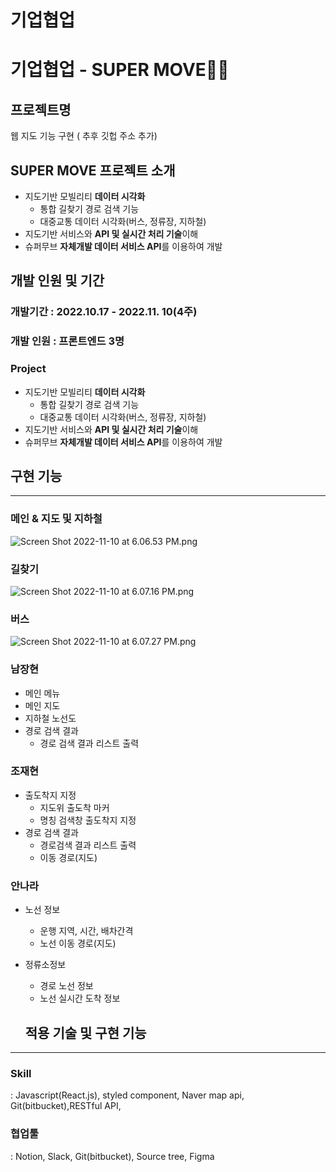# 기업협업

# 기업협업 - SUPER MOVE👏🏻

## 프로젝트명

웹 지도 기능 구현 ( 추후 깃헙 주소 추가)

## SUPER MOVE 프로젝트 소개

- 지도기반 모빌리티 **데이터 시각화**
  - 통합 길찾기 경로 검색 기능
  - 대중교통 데이터 시각화(버스, 정류장, 지하철)
- 지도기반 서비스와 **API 및 실시간 처리 기술**이해
- 슈퍼무브 **자체개발 데이터 서비스 API**를 이용하여 개발

## 개발 인원 및 기간

### 개발기간 : 2022.10.17 - 2022.11. 10(4주)

### 개발 인원 : 프론트엔드 3명

### Project

- 지도기반 모빌리티 **데이터 시각화**
  - 통합 길찾기 경로 검색 기능
  - 대중교통 데이터 시각화(버스, 정류장, 지하철)
- 지도기반 서비스와 **API 및 실시간 처리 기술**이해
- 슈퍼무브 **자체개발 데이터 서비스 API**를 이용하여 개발

## 구현 기능

---

### 메인 & 지도 및 지하철

![Screen Shot 2022-11-10 at 6.06.53 PM.png](https://s3-us-west-2.amazonaws.com/secure.notion-static.com/fbd3348f-1b82-4caa-95a0-176e5a012605/Screen_Shot_2022-11-10_at_6.06.53_PM.png)

### 길찾기

![Screen Shot 2022-11-10 at 6.07.16 PM.png](https://s3-us-west-2.amazonaws.com/secure.notion-static.com/47772bf2-5699-4a28-9c6f-cd6e925301b2/Screen_Shot_2022-11-10_at_6.07.16_PM.png)

### 버스

![Screen Shot 2022-11-10 at 6.07.27 PM.png](https://s3-us-west-2.amazonaws.com/secure.notion-static.com/8e29d48a-0142-46e2-bf78-397557dda06d/Screen_Shot_2022-11-10_at_6.07.27_PM.png)

### 남장현

- 메인 메뉴
- 메인 지도
- 지하철 노선도
- 경로 검색 결과
  - 경로 검색 결과 리스트 출력

### 조재현

- 출도착지 지정
  - 지도위 출도착 마커
  - 명칭 검색창 출도착지 지정
- 경로 검색 결과
  - 경로검색 결과 리스트 출력
  - 이동 경로(지도)

### 안나라

- 노선 정보
  - 운행 지역, 시간, 배차간격
  - 노선 이동 경로(지도)
- 정류소정보

  - 경로 노선 정보
  - 노선 실시간 도착 정보

  ## **적용 기술 및 구현 기능**

---

### Skill

: Javascript(React.js), styled component, Naver map api, Git(bitbucket),RESTful API,

### 협업툴

: Notion, Slack, Git(bitbucket), Source tree, Figma
